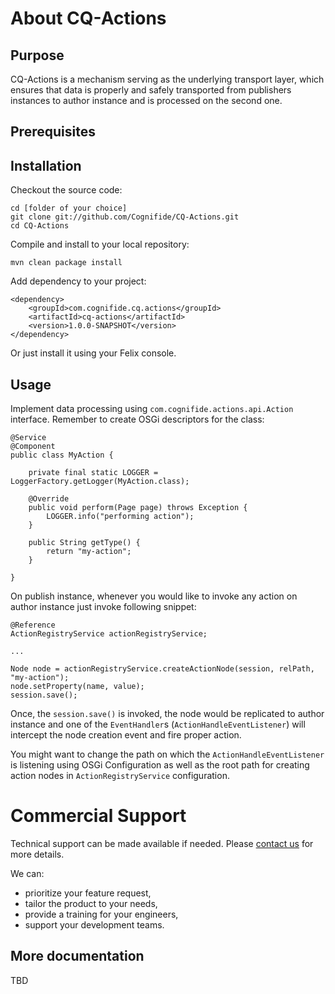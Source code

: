 # About CQ-Actions

## Purpose

CQ-Actions is a mechanism serving as the underlying transport layer, which ensures that data is properly and safely transported from publishers instances to author instance and is processed on the second one. 

## Prerequisites

## Installation

Checkout the source code:

    cd [folder of your choice]
    git clone git://github.com/Cognifide/CQ-Actions.git
    cd CQ-Actions

Compile and install to your local repository:

    mvn clean package install

Add dependency to your project:

    <dependency>
        <groupId>com.cognifide.cq.actions</groupId>
        <artifactId>cq-actions</artifactId>
        <version>1.0.0-SNAPSHOT</version>
    </dependency>

Or just install it using your Felix console.

## Usage

Implement data processing using `com.cognifide.actions.api.Action` interface. Remember to create OSGi descriptors for the class:

    @Service
    @Component
    public class MyAction {

        private final static LOGGER = LoggerFactory.getLogger(MyAction.class);

        @Override
        public void perform(Page page) throws Exception {
            LOGGER.info("performing action");
        }

        public String getType() {
            return "my-action";
        }

    }

On publish instance, whenever you would like to invoke any action on author instance just invoke following snippet:

    @Reference
    ActionRegistryService actionRegistryService;

    ...

    Node node = actionRegistryService.createActionNode(session, relPath, "my-action");
    node.setProperty(name, value);
    session.save();

Once, the `session.save()` is invoked, the node would be replicated to author instance and one of the `EventHandler`s (`ActionHandleEventListener`) will intercept the node creation event and fire proper action.

You might want to change the path on which the `ActionHandleEventListener` is listening using OSGi Configuration as well as the root path for creating action nodes in `ActionRegistryService` configuration.

# Commercial Support

Technical support can be made available if needed. Please [contact us](https://www.cognifide.com/get-in-touch/) for more details.

We can:

* prioritize your feature request,
* tailor the product to your needs,
* provide a training for your engineers,
* support your development teams.

More documentation
------------------
TBD